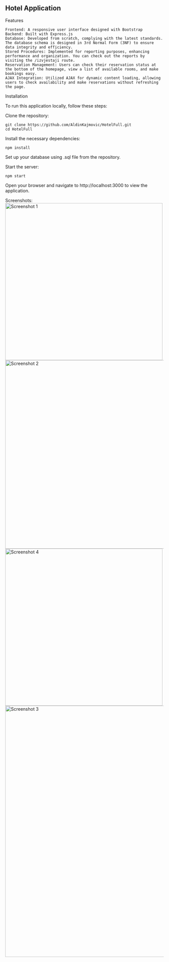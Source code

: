 ## Hotel Application

Features

    Frontend: A responsive user interface designed with Bootstrap
    Backend: Built with Express.js
    Database: Developed from scratch, complying with the latest standards. The database schema is designed in 3rd Normal Form (3NF) to ensure data integrity and efficiency.
    Stored Procedures: Implemented for reporting purposes, enhancing performance and organization. You can check out the reports by visiting the /izvjestaji route.
    Reservation Management: Users can check their reservation status at the bottom of the homepage, view a list of available rooms, and make bookings easy.
    AJAX Integration: Utilized AJAX for dynamic content loading, allowing users to check availability and make reservations without refreshing the page.

Installation

To run this application locally, follow these steps:

  Clone the repository:

    git clone https://github.com/AldinKajmovic/HotelFull.git
    cd HotelFull

Install the necessary dependencies:

    npm install

Set up your database using .sql file from the repository.

Start the server:

    npm start

   Open your browser and navigate to http://localhost:3000 to view the application.

Screenshots:
<br>
  <img src="https://github.com/user-attachments/assets/58d69204-51c2-4ec8-bde1-6dfd9ad35be7" alt="Screenshot 1" width="500"  />
  <img src="https://github.com/user-attachments/assets/1e357326-4886-45f4-8788-e2ade08d7bed" alt="Screenshot 2" width="600"  />
 <img src="https://github.com/user-attachments/assets/8cda8e87-db4c-4fbf-b1ac-4c0a73dfa2a8" alt="Screenshot 4" width="500"  />
 <img src="https://github.com/user-attachments/assets/090628b3-8393-44e1-88ef-6d461bcbc254" alt="Screenshot 3" width="800"  />


